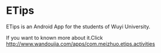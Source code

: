 ETips
===

ETips is an Android App for the students of Wuyi University.

If you want to known more about it.Click http://www.wandoujia.com/apps/com.meizhuo.etips.activities 


